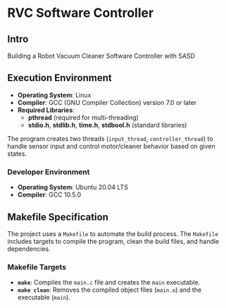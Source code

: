 ﻿# RVC Software Controller

## Intro
Building a Robot Vacuum Cleaner Software Controller with SASD

## Execution Environment

- **Operating System**: Linux 
- **Compiler**: GCC (GNU Compiler Collection) version 7.0 or later
- **Required Libraries**:
  - **pthread** (required for multi-threading)
  - **stdio.h**, **stdlib.h**, **time.h**, **stdbool.h** (standard libraries)

The program creates two threads (`input_thread`, `controller_thread`) to handle sensor input and control motor/cleaner behavior based on given states.

### Developer Environment
- **Operating System**: Ubuntu 20.04 LTS 
- **Compiler**: GCC 10.5.0

## Makefile Specification

The project uses a `Makefile` to automate the build process. The `Makefile` includes targets to compile the program, clean the build files, and handle dependencies.

### Makefile Targets

- **`make`**: Compiles the `main.c` file and creates the `main` executable.
- **`make clean`**: Removes the compiled object files (`main.o`) and the executable (`main`).
